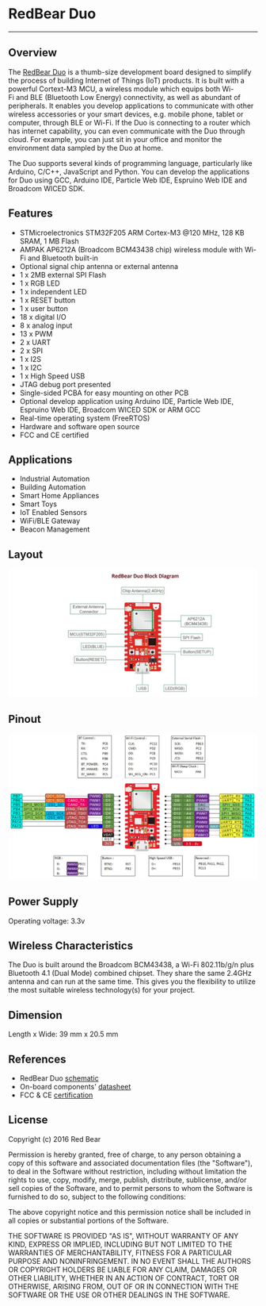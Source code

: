 
# RedBear Duo
---


## Overview

The [RedBear Duo](http://www.redbear.cc/duo) is a thumb-size development board designed to simplify the process of building Internet of Things (IoT) products. It is built with a powerful Cortext-M3 MCU, a wireless module which equips both Wi-Fi and BLE (Bluetooth Low Energy) connectivity, as well as abundant of peripherals. It enables you develop applications to communicate with other wireless accessories or your smart devices, e.g. mobile phone, tablet or computer, through BLE or Wi-Fi. If the Duo is connecting to a router which has internet capability, you can even communicate with the Duo through cloud. For example, you can just sit in your office and monitor the environment data sampled by the Duo at home.

The Duo supports several kinds of programming language, particularly like Arduino, C/C++, JavaScript and Python. You can develop the applications for Duo using GCC, Arduino IDE, Particle Web IDE, Espruino Web IDE and Broadcom WICED SDK.


## Features

* STMicroelectronics STM32F205 ARM Cortex-M3 @120 MHz, 128 KB SRAM, 1 MB Flash
* AMPAK AP6212A (Broadcom BCM43438 chip) wireless module with Wi-Fi and Bluetooth built-in
* Optional signal chip antenna or external antenna
* 1 x 2MB external SPI Flash
* 1 x RGB LED
* 1 x independent LED
* 1 x RESET button 
* 1 x user button
* 18 x digital I/O
* 8 x analog input
* 13 x PWM
* 2 x UART
* 2 x SPI
* 1 x I2S
* 1 x I2C 
* 1 x High Speed USB
* JTAG debug port presented
* Single-sided PCBA for easy mounting on other PCB
* Optional develop application using Arduino IDE, Particle Web IDE, Espruino Web IDE, Broadcom WICED SDK or ARM GCC
* Real-time operating system (FreeRTOS)
* Hardware and software open source
* FCC and CE certified


## Applications

* Industrial Automation
* Building Automation
* Smart Home Appliances
* Smart Toys
* IoT Enabled Sensors
* WiFi/BLE Gateway
* Beacon Management


## Layout

![image](images/Duo_BlockDiagram.png)


## Pinout

![image](images/RBDuo_Pinout.png)


## Power Supply

Operating voltage: 3.3v


## Wireless Characteristics

The Duo is built around the Broadcom BCM43438, a Wi-Fi 802.11b/g/n plus Bluetooth 4.1 (Dual Mode) combined chipset. They share the same 2.4GHz antenna and can run at the same time. This gives you the flexibility to utilize the most suitable wireless technology(s) for your project.


## Dimension

Length x Wide: 39 mm x 20.5 mm


## References

* RedBear Duo [schematic](https://github.com/redbear/Duo/tree/master/hardware/schematic)
* On-board components' [datasheet](https://github.com/redbear/Duo/tree/master/hardware/datasheets)
* FCC & CE [certification](https://github.com/redbear/Duo/tree/master/certs)


## License

Copyright (c) 2016 Red Bear

Permission is hereby granted, free of charge, to any person obtaining a copy of this software and associated documentation files (the "Software"), to deal in the Software without restriction, including without limitation the rights to use, copy, modify, merge, publish, distribute, sublicense, and/or sell copies of the Software, and to permit persons to whom the Software is furnished to do so, subject to the following conditions:

The above copyright notice and this permission notice shall be included in all copies or substantial portions of the Software.

THE SOFTWARE IS PROVIDED "AS IS", WITHOUT WARRANTY OF ANY KIND, EXPRESS OR IMPLIED, INCLUDING BUT NOT LIMITED TO THE WARRANTIES OF MERCHANTABILITY, FITNESS FOR A PARTICULAR PURPOSE AND NONINFRINGEMENT. IN NO EVENT SHALL THE AUTHORS OR COPYRIGHT HOLDERS BE LIABLE FOR ANY CLAIM, DAMAGES OR OTHER LIABILITY, WHETHER IN AN ACTION OF CONTRACT, TORT OR OTHERWISE, ARISING FROM, OUT OF OR IN CONNECTION WITH THE SOFTWARE OR THE USE OR OTHER DEALINGS IN THE SOFTWARE.
